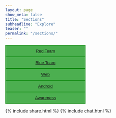 ```yaml
---
layout: page
show_meta: false
title: "Sections"
subheadline: "Explore"
teaser: ""
permalink: "/sections/"
---
```


<html>
<style>
.btn-group button {
  background-color: #4CAF50; /* Green background */
  border: 1px solid green; /* Green border */
  color: white; /* White text */
  padding: 10px 24px; /* Some padding */
  cursor: pointer; /* Pointer/hand icon */
  width: 50%; /* Set a width if needed */
  display: block; /* Make the buttons appear below each other */
}

.btn-group button:not(:last-child) {
  border-bottom: none; /* Prevent double borders */
}

/* Add a background color on hover */
.btn-group button:hover {
  background-color: #3e8e41;
}
</style>
<div class="btn-group">
  <button><a href="{{ site.url }}/Red-Team.html">Red Team</a></button>
  <button><a href="{{ site.url }}/Blue-Team-Arsenal.html">Blue Team</a></button>
  <button><a href="{{ site.url }}/Web-Applications-Security.html">Web</a></button>
  <button><a href="{{ site.url }}/Android-Applications-Security.html">Android</a></button>
  <button><a href="{{ site.url }}/security-awareness.html">Awareness</a></button>
</div>
</html>

{% include share.html %}
{% include chat.html %}